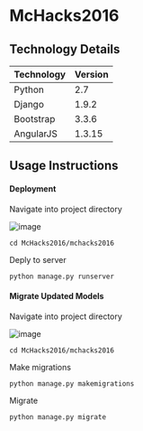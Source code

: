 # McHacks2016

## Technology Details

|Technology|Version|
|----------|-------|
|Python|2.7|
|Django|1.9.2|
|Bootstrap|3.3.6|
|AngularJS|1.3.15|

## Usage Instructions

#### Deployment

Navigate into project directory

![image](https://cloud.githubusercontent.com/assets/6827852/13229473/2f694416-d96f-11e5-9dd2-ffe5117b9bc1.png)

`cd McHacks2016/mchacks2016`

Deply to server

`python manage.py runserver`

#### Migrate Updated Models

Navigate into project directory

![image](https://cloud.githubusercontent.com/assets/6827852/13229473/2f694416-d96f-11e5-9dd2-ffe5117b9bc1.png)

`cd McHacks2016/mchacks2016`

Make migrations

`python manage.py makemigrations`

Migrate

`python manage.py migrate`
